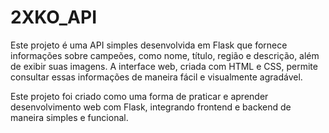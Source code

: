 # 2XKO_API
Este projeto é uma API simples desenvolvida em Flask que fornece informações sobre campeões, como nome, título, região e descrição, além de exibir suas imagens. A interface web, criada com HTML e CSS, permite consultar essas informações de maneira fácil e visualmente agradável.

Este projeto foi criado como uma forma de praticar e aprender desenvolvimento web com Flask, integrando frontend e backend de maneira simples e funcional.
